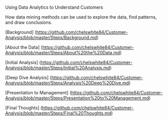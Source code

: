 Using Data Analytics to Understand Customers 

How data mining methods can be used to explore the data, find patterns, and draw conclusions. 

[Background] (https://github.com/chelswhite84/Customer-Analysis/blob/master/Steps/Background.md)

[About the Data] (https://github.com/chelswhite84/Customer-Analysis/blob/master/Steps/About%20the%20Data.md)

[Initial Analysis] (https://github.com/chelswhite84/Customer-Analysis/blob/master/Steps/Initial%20Analysis.md)

[Deep Dive Analysis] (https://github.com/chelswhite84/Customer-Analysis/blob/master/Steps/Analysis%20Deep%20Dive.md) 

[Presentation to Management] (https://github.com/chelswhite84/Customer-Analysis/blob/master/Steps/Presentation%20to%20Management.md) 

[Final Thoughts] (https://github.com/chelswhite84/Customer-Analysis/blob/master/Steps/Final%20Thoughts.md)
